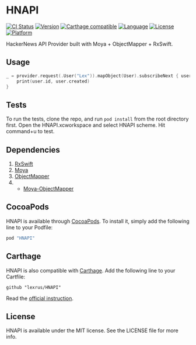 # HNAPI

[![CI Status](http://img.shields.io/travis/lexrus/HNAPI.svg?style=flat)](https://travis-ci.org/lexrus/HNAPI)
[![Version](https://img.shields.io/cocoapods/v/HNAPI.svg?style=flat)](http://cocoapods.org/pods/HNAPI)
[![Carthage compatible](https://img.shields.io/badge/Carthage-compatible-4BC51D.svg?style=flat)](https://github.com/Carthage/Carthage)
[![Language](https://img.shields.io/badge/language-Swift%202-orange.svg)](https://swift.org)
[![License](https://img.shields.io/cocoapods/l/HNAPI.svg?style=flat)](http://cocoapods.org/pods/HNAPI)
[![Platform](https://img.shields.io/cocoapods/p/HNAPI.svg?style=flat)](http://cocoapods.org/pods/HNAPI)

HackerNews API Provider built with Moya + ObjectMapper + RxSwift.

## Usage

``` swift
_ = provider.request(.User("Lex")).mapObject(User).subscribeNext { user in
    print(user.id, user.created)
}
```

## Tests

To run the tests, clone the repo,
and run `pod install` from the root directory first.
Open the HNAPI.xcworkspace and select HNAPI scheme.
Hit command+u to test.

## Dependencies

1. [RxSwift](https://github.com/ReactiveX/RxSwift/)
2. [Moya](https://github.com/Moya/Moya)
3. [ObjectMapper](https://github.com/Hearst-DD/ObjectMapper)
4. * [Moya-ObjectMapper](https://github.com/ivanbruel/Moya-ObjectMapper)

## CocoaPods

HNAPI is available through [CocoaPods](http://cocoapods.org). To install
it, simply add the following line to your Podfile:

```ruby
pod "HNAPI"
```
## Carthage

HNAPI is also compatible with [Carthage](https://github.com/Carthage/Carthage).
Add the following line to your Cartfile:

```
github "lexrus/HNAPI"
```

Read the [official instruction](https://github.com/Carthage/Carthage#adding-frameworks-to-an-application).

## License

HNAPI is available under the MIT license. See the LICENSE file for more info.

